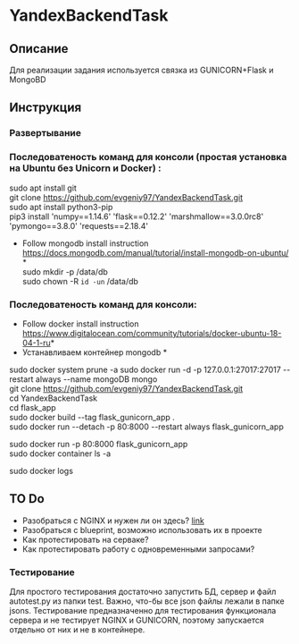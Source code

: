 # YandexBackendTask
## Описание

Для реализации задания используется связка из GUNICORN+Flask и MongoBD

## Инструкция
### Развертывание

### Последоватеность команд для консоли (простая установка на Ubuntu без Unicorn и Docker) :  
sudo apt install git  
git clone https://github.com/evgeniy97/YandexBackendTask.git  
sudo apt install python3-pip  
pip3 install 'numpy==1.14.6'  'flask==0.12.2'  'marshmallow==3.0.0rc8' 'pymongo==3.8.0' 'requests==2.18.4'  
 * Follow mongodb install instruction https://docs.mongodb.com/manual/tutorial/install-mongodb-on-ubuntu/ *  
sudo mkdir -p /data/db  
sudo chown -R `id -un` /data/db  

### Последоватеность команд для консоли:  
 * Follow docker install instruction https://www.digitalocean.com/community/tutorials/docker-ubuntu-18-04-1-ru*  
 * Устанавливаем контейнер mongodb *  

sudo docker system prune -a
sudo docker run -d -p 127.0.0.1:27017:27017 --restart always --name mongoDB mongo   
git clone https://github.com/evgeniy97/YandexBackendTask.git  
cd YandexBackendTask  
cd flask_app  
sudo docker build --tag flask_gunicorn_app .  
sudo docker run --detach -p 80:8000 --restart always flask_gunicorn_app   

sudo docker run -p 80:8000 flask_gunicorn_app  
sudo docker container ls -a

sudo docker logs

## TO Do
- Разобраться с NGINX и нужен ли он здесь? [link](https://medium.com/@kmmanoj/deploying-a-scalable-flask-app-using-gunicorn-and-nginx-in-docker-part-2-fb33ec234113)  
- Разобраться с blueprint, возможно использовать их в проекте  
- Как протестировать на серваке?  
- Как протестировать работу с одновременными запросами?  



### Тестирование
Для простого тестирования достаточно запустить БД, сервер и файл autotest.py из папки test. Важно, что-бы все json файлы лежали в папке jsons. Тестирование предназначенно для тестирования функционала сервера и не тестирует NGINX и GUNICORN, поэтому запускается отдельно от них и не в контейнере.